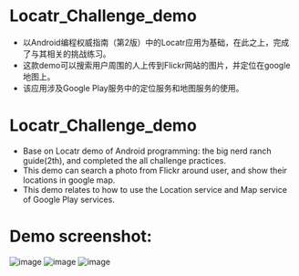 # Locatr_Challenge_demo
* 以Android编程权威指南（第2版）中的Locatr应用为基础，在此之上，完成了与其相关的挑战练习。
* 这款demo可以搜索用户周围的人上传到Flickr网站的图片，并定位在google地图上。
* 该应用涉及Google Play服务中的定位服务和地图服务的使用。
# Locatr_Challenge_demo
* Base on Locatr demo of Android programming: the big nerd ranch guide(2th), and completed the all challenge practices.
* This demo can search a photo from Flickr around user, and show their locations in google map.
* This demo relates to how to use the Location service and Map service of Google Play services.
# Demo screenshot:
![image](https://user-images.githubusercontent.com/25412051/38768318-70c18b6c-4024-11e8-9b46-0735cb39a3f5.png)
![image](https://user-images.githubusercontent.com/25412051/38768321-7e85e464-4024-11e8-9c46-9a27afd4fd9f.png)
![image](https://user-images.githubusercontent.com/25412051/38768327-883ecdf4-4024-11e8-942d-13e3338b3a37.png)